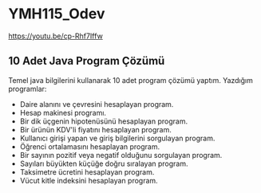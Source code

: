 # YMH115_Odev
https://youtu.be/cp-Rhf7Iffw
## 10 Adet Java Program Çözümü
Temel java bilgilerini kullanarak 10 adet program çözümü yaptım.
Yazdığım programlar:
- Daire alanını ve çevresini hesaplayan program.
- Hesap makinesi programı.
- Bir dik üçgenin hipotenüsünü hesaplayan program.
- Bir ürünün KDV'li fiyatını hesaplayan program.
- Kullanıcı girişi yapan ve giriş bilgilerini sorgulayan program.
- Öğrenci ortalamasını hesaplayan program.
- Bir sayının pozitif veya negatif olduğunu sorgulayan program.
- Sayıları büyükten küçüğe doğru sıralayan program.
- Taksimetre ücretini hesaplayan program.
- Vücut kitle indeksini hesaplayan program.
